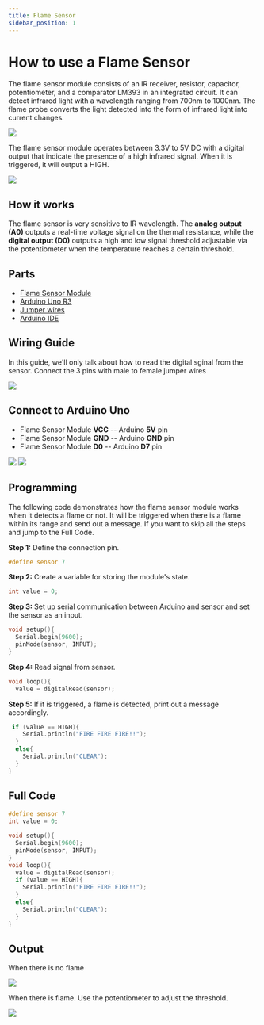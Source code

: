 ```yaml
---
title: Flame Sensor
sidebar_position: 1
---
```


# How to use a Flame Sensor

The flame sensor module consists of an IR receiver, resistor, capacitor, potentiometer, and a comparator LM393 in an integrated circuit. It can detect infrared light with a wavelength ranging from 700nm to 1000nm. The flame probe converts the light detected into the form of infrared light into current changes. 

![](/img/docs/product_guide/1752_01.jpg)

The flame sensor module operates between 3.3V to 5V DC with a digital output that indicate the presence of a high infrared signal. When it is triggered, it will output a HIGH. 

![](/img/docs/product_guide/1752_01.png)

## How it works
The flame sensor is very sensitive to IR wavelength. The **analog output (A0)** outputs a real-time voltage signal on the thermal resistance, while the **digital output (D0)** outputs a high and low signal threshold adjustable via the potentiometer when the temperature reaches a certain threshold. 

## Parts 
* [Flame Sensor Module](https://www.canadarobotix.com/1752)
* [Arduino Uno R3](https://www.canadarobotix.com/products/60)
* [Jumper wires](https://www.canadarobotix.com/products/922)
* [Arduino IDE](https://www.arduino.cc/en/software)

## Wiring Guide
In this guide, we'll only talk about how to read the digital sginal from the sensor. Connect the 3 pins with male to female jumper wires

 ![](/img/docs/product_guide/1752_02.png)

## Connect to Arduino Uno 
* Flame Sensor Module **VCC** -- Arduino **5V** pin
* Flame Sensor Module **GND** -- Arduino **GND** pin
* Flame Sensor Module **D0** -- Arduino **D7** pin

![](/img/docs/product_guide/1752_03.png)
![](/img/docs/product_guide/1752_04.png)

## Programming 
The following code demonstrates how the flame sensor module works when it detects a flame or not. It will be triggered when there is a flame within its range and send out a message. If you want to skip all the steps and jump to the Full Code. 

**Step 1:** Define the connection pin. 

```c
#define sensor 7
```

**Step 2:** Create a variable for storing the module's state. 

```c
int value = 0;
```

**Step 3:** Set up serial communication between Arduino and sensor and set the sensor as an input. 

```c
void setup(){
  Serial.begin(9600);
  pinMode(sensor, INPUT);
}
```

**Step 4:** Read signal from sensor. 

```c
void loop(){
  value = digitalRead(sensor);
```

**Step 5:** If it is triggered, a flame is detected, print out a message accordingly. 

```c
 if (value == HIGH){
    Serial.println("FIRE FIRE FIRE!!");
  }
  else{
    Serial.println("CLEAR");
  }
}
```

## Full Code

```c
#define sensor 7
int value = 0;

void setup(){
  Serial.begin(9600);
  pinMode(sensor, INPUT);
}
void loop(){
  value = digitalRead(sensor);
  if (value == HIGH){
    Serial.println("FIRE FIRE FIRE!!");
  }
  else{
    Serial.println("CLEAR");
  }
}
```

## Output
When there is no flame 

![](/img/docs/product_guide/1752_05.png)

When there is flame. Use the potentiometer to adjust the threshold.

![](/img/docs/product_guide/1752_06.png)